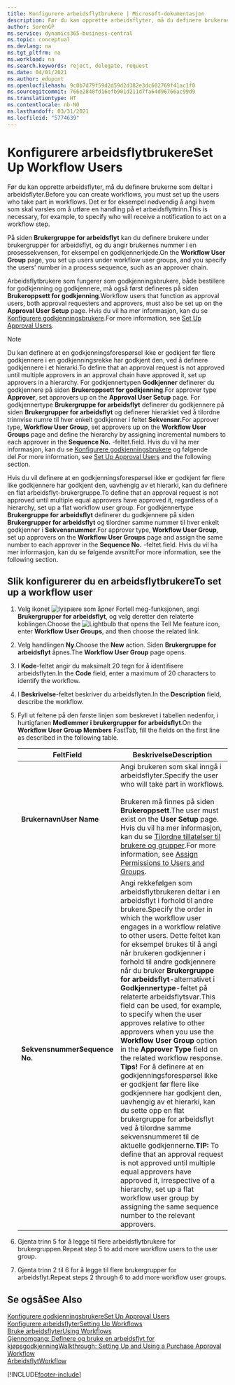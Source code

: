 ```yaml
---
title: Konfigurere arbeidsflytbrukere | Microsoft-dokumentasjon
description: Før du kan opprette arbeidsflyter, må du definere brukerne som deltar i arbeidsflyter. Det er for eksempel nødvendig å angi hvem som skal varsles om å utføre en handling på et arbeidsflyttrinn.
author: SorenGP
ms.service: dynamics365-business-central
ms.topic: conceptual
ms.devlang: na
ms.tgt_pltfrm: na
ms.workload: na
ms.search.keywords: reject, delegate, request
ms.date: 04/01/2021
ms.author: edupont
ms.openlocfilehash: 9c0b7d79f59d2d59d2d382e3dc602769f41ac1f0
ms.sourcegitcommit: 766e2840fd16efb901d211d7fa64d96766ac99d9
ms.translationtype: HT
ms.contentlocale: nb-NO
ms.lasthandoff: 03/31/2021
ms.locfileid: "5774639"
---
```

# <a name="set-up-workflow-users"></a><span data-ttu-id="cd6ba-104">Konfigurere arbeidsflytbrukere</span><span class="sxs-lookup"><span data-stu-id="cd6ba-104">Set Up Workflow Users</span></span>

<span data-ttu-id="cd6ba-105">Før du kan opprette arbeidsflyter, må du definere brukerne som deltar i arbeidsflyter.</span><span class="sxs-lookup"><span data-stu-id="cd6ba-105">Before you can create workflows, you must set up the users who take part in workflows.</span></span> <span data-ttu-id="cd6ba-106">Det er for eksempel nødvendig å angi hvem som skal varsles om å utføre en handling på et arbeidsflyttrinn.</span><span class="sxs-lookup"><span data-stu-id="cd6ba-106">This is necessary, for example, to specify who will receive a notification to act on a workflow step.</span></span>  

<span data-ttu-id="cd6ba-107">På siden **Brukergruppe for arbeidsflyt** kan du definere brukere under brukergrupper for arbeidsflyt, og du angir brukernes nummer i en prosessekvensen, for eksempel en godkjennerkjede.</span><span class="sxs-lookup"><span data-stu-id="cd6ba-107">On the **Workflow User Group** page, you set up users under workflow user groups, and you specify the users’ number in a process sequence, such as an approver chain.</span></span>  

<span data-ttu-id="cd6ba-108">Arbeidsflytbrukere som fungerer som godkjenningsbrukere, både bestillere for godkjenning og godkjennere, må også først defineres på siden **Brukeroppsett for godkjenning**.</span><span class="sxs-lookup"><span data-stu-id="cd6ba-108">Workflow users that function as approval users, both approval requesters and approvers, must also be set up on the **Approval User Setup** page.</span></span> <span data-ttu-id="cd6ba-109">Hvis du vil ha mer informasjon, kan du se [Konfigurere godkjenningsbrukere](across-how-to-set-up-approval-users.md).</span><span class="sxs-lookup"><span data-stu-id="cd6ba-109">For more information, see [Set Up Approval Users](across-how-to-set-up-approval-users.md).</span></span>  

> [!NOTE]  
> <span data-ttu-id="cd6ba-110">Du kan definere at en godkjenningsforespørsel ikke er godkjent før flere godkjennere i en godkjenningsrekke har godkjent den, ved å definere godkjennere i et hierarki.</span><span class="sxs-lookup"><span data-stu-id="cd6ba-110">To define that an approval request is not approved until multiple approvers in an approval chain have approved it, set up approvers in a hierarchy.</span></span> <span data-ttu-id="cd6ba-111">For godkjennertypen **Godkjenner** definerer du godkjennere på siden **Brukeroppsett for godkjenning**.</span><span class="sxs-lookup"><span data-stu-id="cd6ba-111">For approver type **Approver**, set approvers up on the **Approval User Setup** page.</span></span> <span data-ttu-id="cd6ba-112">For godkjennertype **Brukergruppe for arbeidsflyt** definerer du godkjennere på siden **Brukergrupper for arbeidsflyt** og definerer hierarkiet ved å tilordne trinnvise numre til hver enkelt godkjenner i feltet **Sekvensnr.**</span><span class="sxs-lookup"><span data-stu-id="cd6ba-112">For approver type, **Workflow User Group**, set approvers up on the **Workflow User Groups** page and define the hierarchy by assigning incremental numbers to each approver in the **Sequence No.**</span></span> <span data-ttu-id="cd6ba-113">-feltet.</span><span class="sxs-lookup"><span data-stu-id="cd6ba-113">field.</span></span> <span data-ttu-id="cd6ba-114">Hvis du vil ha mer informasjon, kan du se [Konfigurere godkjenningsbrukere](across-how-to-set-up-approval-users.md) og følgende del.</span><span class="sxs-lookup"><span data-stu-id="cd6ba-114">For more information, see [Set Up Approval Users](across-how-to-set-up-approval-users.md) and the following section.</span></span>  
>
> <span data-ttu-id="cd6ba-115">Hvis du vil definere at en godkjenningsforespørsel ikke er godkjent før flere like godkjennere har godkjent den, uavhengig av et hierarki, kan du definere en flat arbeidsflyt-brukergruppe.</span><span class="sxs-lookup"><span data-stu-id="cd6ba-115">To define that an approval request is not approved until multiple equal approvers have approved it, regardless of a hierarchy, set up a flat workflow user group.</span></span> <span data-ttu-id="cd6ba-116">For godkjennertype **Brukergruppe for arbeidsflyt** definerer du godkjennere på siden **Brukergrupper for arbeidsflyt** og tilordner samme nummer til hver enkelt godkjenner i **Sekvensnummer**.</span><span class="sxs-lookup"><span data-stu-id="cd6ba-116">For approver type, **Workflow User Group**, set up approvers on the **Workflow User Groups** page and assign the same number to each approver in the **Sequence No.**</span></span> <span data-ttu-id="cd6ba-117">-feltet.</span><span class="sxs-lookup"><span data-stu-id="cd6ba-117">field.</span></span> <span data-ttu-id="cd6ba-118">Hvis du vil ha mer informasjon, kan du se følgende avsnitt:</span><span class="sxs-lookup"><span data-stu-id="cd6ba-118">For more information, see the following section.</span></span>  

## <a name="to-set-up-a-workflow-user"></a><span data-ttu-id="cd6ba-119">Slik konfigurerer du en arbeidsflytbrukere</span><span class="sxs-lookup"><span data-stu-id="cd6ba-119">To set up a workflow user</span></span>

1. <span data-ttu-id="cd6ba-120">Velg ikonet ![lyspære som åpner Fortell meg-funksjonen](media/ui-search/search_small.png "Fortell hva du vil gjøre"), angi **Brukergrupper for arbeidsflyt**, og velg deretter den relaterte koblingen.</span><span class="sxs-lookup"><span data-stu-id="cd6ba-120">Choose the ![Lightbulb that opens the Tell Me feature](media/ui-search/search_small.png "Tell me what you want to do") icon, enter **Workflow User Groups**, and then choose the related link.</span></span>  
2. <span data-ttu-id="cd6ba-121">Velg handlingen **Ny**.</span><span class="sxs-lookup"><span data-stu-id="cd6ba-121">Choose the **New** action.</span></span> <span data-ttu-id="cd6ba-122">Siden **Brukergruppe for arbeidsflyt** åpnes.</span><span class="sxs-lookup"><span data-stu-id="cd6ba-122">The **Workflow User Group** page opens.</span></span>  
3. <span data-ttu-id="cd6ba-123">I **Kode**-feltet angir du maksimalt 20 tegn for å identifisere arbeidsflyten.</span><span class="sxs-lookup"><span data-stu-id="cd6ba-123">In the **Code** field, enter a maximum of 20 characters to identify the workflow.</span></span>  
4. <span data-ttu-id="cd6ba-124">I **Beskrivelse**-feltet beskriver du arbeidsflyten.</span><span class="sxs-lookup"><span data-stu-id="cd6ba-124">In the **Description** field, describe the workflow.</span></span>  
5. <span data-ttu-id="cd6ba-125">Fyll ut feltene på den første linjen som beskrevet i tabellen nedenfor, i hurtigfanen **Medlemmer i brukergrupper for arbeidsflyt**.</span><span class="sxs-lookup"><span data-stu-id="cd6ba-125">On the **Workflow User Group Members** FastTab, fill the fields on the first line as described in the following table.</span></span>  

    |<span data-ttu-id="cd6ba-126">Felt</span><span class="sxs-lookup"><span data-stu-id="cd6ba-126">Field</span></span>|<span data-ttu-id="cd6ba-127">Beskrivelse</span><span class="sxs-lookup"><span data-stu-id="cd6ba-127">Description</span></span>|  
    |---------------------------------|---------------------------------------|  
    |<span data-ttu-id="cd6ba-128">**Brukernavn**</span><span class="sxs-lookup"><span data-stu-id="cd6ba-128">**User Name**</span></span>|<span data-ttu-id="cd6ba-129">Angi brukeren som skal inngå i arbeidsflyter.</span><span class="sxs-lookup"><span data-stu-id="cd6ba-129">Specify the user who will take part in workflows.</span></span><br /><br /> <span data-ttu-id="cd6ba-130">Brukeren må finnes på siden **Brukeroppsett**.</span><span class="sxs-lookup"><span data-stu-id="cd6ba-130">The user must exist on the **User Setup** page.</span></span> <span data-ttu-id="cd6ba-131">Hvis du vil ha mer informasjon, kan du se [Tilordne tillatelser til brukere og grupper](ui-define-granular-permissions.md).</span><span class="sxs-lookup"><span data-stu-id="cd6ba-131">For more information, see [Assign Permissions to Users and Groups](ui-define-granular-permissions.md).</span></span>|  
    |<span data-ttu-id="cd6ba-132">**Sekvensnummer**</span><span class="sxs-lookup"><span data-stu-id="cd6ba-132">**Sequence No.**</span></span>|<span data-ttu-id="cd6ba-133">Angi rekkefølgen som arbeidsflytbrukeren deltar i en arbeidsflyt i forhold til andre brukere.</span><span class="sxs-lookup"><span data-stu-id="cd6ba-133">Specify the order in which the workflow user engages in a workflow relative to other users.</span></span> <span data-ttu-id="cd6ba-134">Dette feltet kan for eksempel brukes til å angi når brukeren godkjenner i forhold til andre godkjennere når du bruker **Brukergruppe for arbeidsflyt**-alternativet i **Godkjennertype**-feltet på relaterte arbeidsflytsvar.</span><span class="sxs-lookup"><span data-stu-id="cd6ba-134">This field can be used, for example, to specify when the user approves relative to other approvers when you use the **Workflow User Group** option in the **Approver Type** field on the related workflow response.</span></span> <span data-ttu-id="cd6ba-135">**Tips!**  For å definere at en godkjenningsforespørsel ikke er godkjent før flere like godkjennere har godkjent den, uavhengig av et hierarki, kan du sette opp en flat brukergruppe for arbeidsflyt ved å tilordne samme sekvensnummeret til de aktuelle godkjennerne.</span><span class="sxs-lookup"><span data-stu-id="cd6ba-135">**TIP:**  To define that an approval request is not approved until multiple equal approvers have approved it, irrespective of a hierarchy, set up a flat workflow user group by assigning the same sequence number to the relevant approvers.</span></span>|  
6. <span data-ttu-id="cd6ba-136">Gjenta trinn 5 for å legge til flere arbeidsflytbrukere for brukergruppen.</span><span class="sxs-lookup"><span data-stu-id="cd6ba-136">Repeat step 5 to add more workflow users to the user group.</span></span>  
7. <span data-ttu-id="cd6ba-137">Gjenta trinn 2 til 6 for å legge til flere brukergrupper for arbeidsflyt.</span><span class="sxs-lookup"><span data-stu-id="cd6ba-137">Repeat steps 2 through 6 to add more workflow user groups.</span></span>  

## <a name="see-also"></a><span data-ttu-id="cd6ba-138">Se også</span><span class="sxs-lookup"><span data-stu-id="cd6ba-138">See Also</span></span>

[<span data-ttu-id="cd6ba-139">Konfigurere godkjenningsbrukere</span><span class="sxs-lookup"><span data-stu-id="cd6ba-139">Set Up Approval Users</span></span>](across-how-to-set-up-approval-users.md)  
[<span data-ttu-id="cd6ba-140">Konfigurere arbeidsflyter</span><span class="sxs-lookup"><span data-stu-id="cd6ba-140">Setting Up Workflows</span></span>](across-set-up-workflows.md)  
[<span data-ttu-id="cd6ba-141">Bruke arbeidsflyter</span><span class="sxs-lookup"><span data-stu-id="cd6ba-141">Using Workflows</span></span>](across-use-workflows.md)  
[<span data-ttu-id="cd6ba-142">Gjennomgang: Definere og bruke en arbeidsflyt for kjøpsgodkjenning</span><span class="sxs-lookup"><span data-stu-id="cd6ba-142">Walkthrough: Setting Up and Using a Purchase Approval Workflow</span></span>](walkthrough-setting-up-and-using-a-purchase-approval-workflow.md)  
[<span data-ttu-id="cd6ba-143">Arbeidsflyt</span><span class="sxs-lookup"><span data-stu-id="cd6ba-143">Workflow</span></span>](across-workflow.md)  


[!INCLUDE[footer-include](includes/footer-banner.md)]